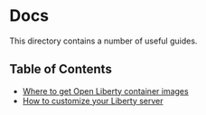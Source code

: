 # Docs

This directory contains a number of useful guides. 

## Table of Contents

* [Where to get Open Liberty container images](./icr-images.md)
* [How to customize your Liberty server](./liberty-server-customization.md)